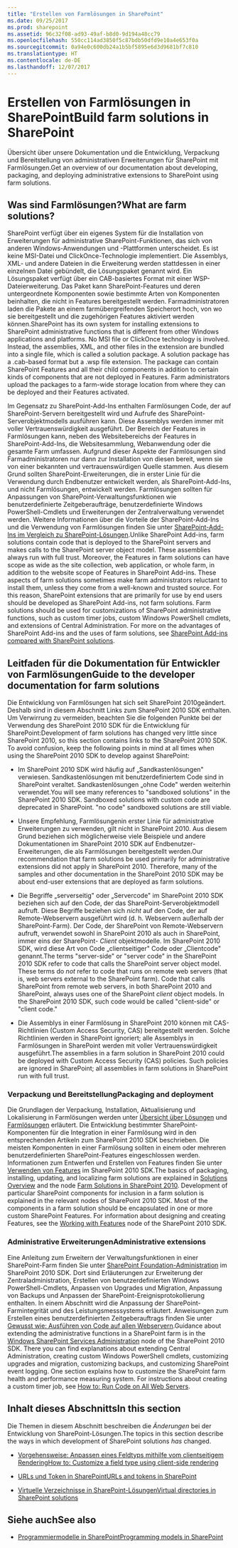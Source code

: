 ```yaml
---
title: "Erstellen von Farmlösungen in SharePoint"
ms.date: 09/25/2017
ms.prod: sharepoint
ms.assetid: 96c32f08-ad93-49af-b8d0-9d194a48cc79
ms.openlocfilehash: 550cc114ad3850f5c87bdb50dfd9e10a4e653f0a
ms.sourcegitcommit: 0a94e0c600db24a1b5bf5895e6d3d9681bf7c810
ms.translationtype: HT
ms.contentlocale: de-DE
ms.lasthandoff: 12/07/2017
---
```

# <a name="build-farm-solutions-in-sharepoint"></a><span data-ttu-id="2d39c-102">Erstellen von Farmlösungen in SharePoint</span><span class="sxs-lookup"><span data-stu-id="2d39c-102">Build farm solutions in SharePoint</span></span>
<span data-ttu-id="2d39c-103">Übersicht über unsere Dokumentation und die Entwicklung, Verpackung und Bereitstellung von administrativen Erweiterungen für SharePoint mit Farmlösungen.</span><span class="sxs-lookup"><span data-stu-id="2d39c-103">Get an overview of our documentation about developing, packaging, and deploying administrative extensions to SharePoint using farm solutions.</span></span>
## <a name="what-are-farm-solutions"></a><span data-ttu-id="2d39c-104">Was sind Farmlösungen?</span><span class="sxs-lookup"><span data-stu-id="2d39c-104">What are farm solutions?</span></span>
<span data-ttu-id="2d39c-105"><a name="WhatAreFarmSolutions"> </a></span><span class="sxs-lookup"><span data-stu-id="2d39c-105"><a name="WhatAreFarmSolutions"> </a></span></span>

<span data-ttu-id="2d39c-p101">SharePoint verfügt über ein eigenes System für die Installation von Erweiterungen für administrative SharePoint-Funktionen, das sich von anderen Windows-Anwendungen und -Plattformen unterscheidet. Es ist keine MSI-Datei und ClickOnce-Technologie implementiert. Die Assemblys, XML- und andere Dateien in die Erweiterung werden stattdessen in einer einzelnen Datei gebündelt, die Lösungspaket genannt wird. Ein Lösungspaket verfügt über ein CAB-basiertes Format mit einer WSP-Dateierweiterung. Das Paket kann SharePoint-Features und deren untergeordnete Komponenten sowie bestimmte Arten von Komponenten beinhalten, die nicht in Features bereitgestellt werden. Farmadministratoren laden die Pakete an einem farmübergreifenden Speicherort hoch, von wo sie bereitgestellt und die zugehörigen Features aktiviert werden können.</span><span class="sxs-lookup"><span data-stu-id="2d39c-p101">SharePoint has its own system for installing extensions to SharePoint administrative functions that is different from other Windows applications and platforms. No MSI file or ClickOnce technology is involved. Instead, the assemblies, XML, and other files in the extension are bundled into a single file, which is called a solution package. A solution package has a .cab-based format but a .wsp file extension. The package can contain SharePoint Features and all their child components in addition to certain kinds of components that are not deployed in Features. Farm administrators upload the packages to a farm-wide storage location from where they can be deployed and their Features activated.</span></span>
  
    
    
<span data-ttu-id="2d39c-p102">Im Gegensatz zu SharePoint-Add-Ins enthalten Farmlösungen Code, der auf SharePoint-Servern bereitgestellt wird und Aufrufe des SharePoint-Serverobjektmodells ausführen kann. Diese Assemblys werden immer mit voller Vertrauenswürdigkeit ausgeführt. Der Bereich der Features in Farmlösungen kann, neben des Websitebereichs der Features in SharePoint-Add-Ins, die Websitesammlung, Webanwendung oder die gesamte Farm umfassen. Aufgrund dieser Aspekte der Farmlösungen sind Farmadministratoren nur dann zur Installation von diesen bereit, wenn sie von einer bekannten und vertrauenswürdigen Quelle stammen. Aus diesem Grund sollten SharePoint-Erweiterungen, die in erster Linie für die Verwendung durch Endbenutzer entwickelt werden, als SharePoint-Add-Ins, und nicht Farmlösungen, entwickelt werden. Farmlösungen sollten für Anpassungen von SharePoint-Verwaltungsfunktionen wie benutzerdefinierte Zeitgeberaufträge, benutzerdefinierte Windows PowerShell-Cmdlets und Erweiterungen der Zentralverwaltung verwendet werden. Weitere Informationen über die Vorteile der SharePoint-Add-Ins und die Verwendung von Farmlösungen finden Sie unter  [SharePoint-Add-Ins im Vergleich zu SharePoint-Lösungen](sharepoint-add-ins-compared-with-sharepoint-solutions.md).</span><span class="sxs-lookup"><span data-stu-id="2d39c-p102">Unlike SharePoint Add-ins, farm solutions contain code that is deployed to the SharePoint servers and makes calls to the SharePoint server object model. These assemblies always run with full trust. Moreover, the Features in farm solutions can have scope as wide as the site collection, web application, or whole farm, in addition to the website scope of Features in SharePoint Add-ins. These aspects of farm solutions sometimes make farm administrators reluctant to install them, unless they come from a well-known and trusted source. For this reason, SharePoint extensions that are primarily for use by end users should be developed as SharePoint Add-ins, not farm solutions. Farm solutions should be used for customizations of SharePoint administrative functions, such as custom timer jobs, custom Windows PowerShell cmdlets, and extensions of Central Administration. For more on the advantages of SharePoint Add-ins and the uses of farm solutions, see  [SharePoint Add-ins compared with SharePoint solutions](sharepoint-add-ins-compared-with-sharepoint-solutions.md).</span></span>
  
    
    

## <a name="guide-to-the-developer-documentation-for-farm-solutions"></a><span data-ttu-id="2d39c-118">Leitfaden für die Dokumentation für Entwickler von Farmlösungen</span><span class="sxs-lookup"><span data-stu-id="2d39c-118">Guide to the developer documentation for farm solutions</span></span>
<span data-ttu-id="2d39c-119"><a name="Guide"> </a></span><span class="sxs-lookup"><span data-stu-id="2d39c-119"><a name="Guide"> </a></span></span>

<span data-ttu-id="2d39c-p103">Die Entwicklung von Farmlösungen hat sich seit SharePoint 2010geändert. Deshalb sind in diesem Abschnitt Links zum SharePoint 2010 SDK enthalten. Um Verwirrung zu vermeiden, beachten Sie die folgenden Punkte bei der Verwendung des SharePoint 2010 SDK für die Entwicklung für SharePoint:</span><span class="sxs-lookup"><span data-stu-id="2d39c-p103">Development of farm solutions has changed very little since SharePoint 2010, so this section contains links to the SharePoint 2010 SDK. To avoid confusion, keep the following points in mind at all times when using the SharePoint 2010 SDK to develop against SharePoint:</span></span>
  
    
    

- <span data-ttu-id="2d39c-p104">Im SharePoint 2010 SDK wird häufig auf „Sandkastenlösungen" verwiesen. Sandkastenlösungen mit benutzerdefiniertem Code sind in SharePoint veraltet. Sandkastenlösungen „ohne Code" werden weiterhin verwendet.</span><span class="sxs-lookup"><span data-stu-id="2d39c-p104">You will see many references to "sandboxed solutions" in the SharePoint 2010 SDK. Sandboxed solutions with custom code are deprecated in SharePoint. "no code" sandboxed solutions are still viable.</span></span>
    
  
- <span data-ttu-id="2d39c-p105">Unsere Empfehlung, Farmlösungenin erster Linie für administrative Erweiterungen zu verwenden, gilt nicht in SharePoint 2010. Aus diesem Grund beziehen sich möglicherweise viele Beispiele und andere Dokumentationen im SharePoint 2010 SDK auf Endbenutzer-Erweiterungen, die als Farmlösungen bereitgestellt werden.</span><span class="sxs-lookup"><span data-stu-id="2d39c-p105">Our recommendation that farm solutions be used primarily for administrative extensions did not apply in SharePoint 2010. Therefore, many of the samples and other documentation in the SharePoint 2010 SDK may be about end-user extensions that are deployed as farm solutions.</span></span>
    
  
- <span data-ttu-id="2d39c-p106">Die Begriffe „serverseitig" oder „Servercode" im SharePoint 2010 SDK beziehen sich auf den Code, der das SharePoint-Serverobjektmodell aufruft. Diese Begriffe beziehen sich  *nicht*  auf den Code, der auf Remote-Webservern ausgeführt wird (d. h. Webservern außerhalb der SharePoint-Farm). Der Code, der SharePoint von Remote-Webservern aufruft, verwendet sowohl in SharePoint 2010 als auch in SharePoint, immer eins der SharePoint- *Client*  objektmodelle. Im SharePoint 2010 SDK, wird diese Art von Code „clientseitiger" Code oder „Clientcode" genannt.</span><span class="sxs-lookup"><span data-stu-id="2d39c-p106">The terms "server-side" or "server code" in the SharePoint 2010 SDK refer to code that calls the SharePoint server object model. These terms do  *not*  refer to code that runs on remote web servers (that is, web servers external to the SharePoint farm). Code that calls SharePoint from remote web servers, in both SharePoint 2010 and SharePoint, always uses one of the SharePoint *client*  object models. In the SharePoint 2010 SDK, such code would be called "client-side" or "client code."</span></span>
    
  
- <span data-ttu-id="2d39c-p107">Die Assemblys in einer Farmlösung in SharePoint 2010 können mit CAS-Richtlinien (Custom Access Security, CAS) bereitgestellt werden. Solche Richtlinien werden in SharePoint ignoriert; alle Assemblys in Farmlösungen in SharePoint werden mit voller Vertrauenswürdigkeit ausgeführt.</span><span class="sxs-lookup"><span data-stu-id="2d39c-p107">The assemblies in a farm solution in SharePoint 2010 could be deployed with Custom Access Security (CAS) policies. Such policies are ignored in SharePoint; all assemblies in farm solutions in SharePoint run with full trust.</span></span>
    
  

### <a name="packaging-and-deployment"></a><span data-ttu-id="2d39c-133">Verpackung und Bereitstellung</span><span class="sxs-lookup"><span data-stu-id="2d39c-133">Packaging and deployment</span></span>

<span data-ttu-id="2d39c-p108">Die Grundlagen der Verpackung, Installation, Aktualisierung und Lokalisierung in Farmlösungen werden unter  [Übersicht über Lösungen](http://msdn.microsoft.com/library/1983cab9-4b29-494a-a62a-0f8e83908744%28Office.15%29.aspx) und [Farmlösungen](http://msdn.microsoft.com/library/845f7524-b9ff-412b-aa29-3afacda91100%28Office.15%29.aspx) erläutert. Die Entwicklung bestimmter SharePoint-Komponenten für die Integration in einer Farmlösung wird in den entsprechenden Artikeln zum SharePoint 2010 SDK beschrieben. Die meisten Komponenten in einer Farmlösung sollten in einem oder mehreren benutzerdefinierten SharePoint-Features eingeschlossen werden. Informationen zum Entwerfen und Erstellen von Features finden Sie unter [Verwenden von Features](http://msdn.microsoft.com/library/ce5f5ce5-1429-439e-9261-2c4ba9788cc1%28Office.15%29.aspx) im SharePoint 2010 SDK.</span><span class="sxs-lookup"><span data-stu-id="2d39c-p108">The basics of packaging, installing, updating, and localizing farm solutions are explained in  [Solutions Overview](http://msdn.microsoft.com/library/1983cab9-4b29-494a-a62a-0f8e83908744%28Office.15%29.aspx) and the node [Farm Solutions in SharePoint 2010](http://msdn.microsoft.com/library/845f7524-b9ff-412b-aa29-3afacda91100%28Office.15%29.aspx). Development of particular SharePoint components for inclusion in a farm solution is explained in the relevant nodes of SharePoint 2010 SDK. Most of the components in a farm solution should be encapsulated in one or more custom SharePoint Features. For information about designing and creating Features, see the  [Working with Features](http://msdn.microsoft.com/library/ce5f5ce5-1429-439e-9261-2c4ba9788cc1%28Office.15%29.aspx) node of the SharePoint 2010 SDK.</span></span>
  
    
    

### <a name="administrative-extensions"></a><span data-ttu-id="2d39c-138">Administrative Erweiterungen</span><span class="sxs-lookup"><span data-stu-id="2d39c-138">Administrative extensions</span></span>

<span data-ttu-id="2d39c-p109">Eine Anleitung zum Erweitern der Verwaltungsfunktionen in einer SharePoint-Farm finden Sie unter  [SharePoint Foundation-Administration](http://msdn.microsoft.com/library/cdcc1b8a-4144-446f-b471-03d4a754a8ab%28Office.15%29.aspx) im SharePoint 2010 SDK. Dort sind Erläuterungen zur Erweiterung der Zentraladministration, Erstellen von benutzerdefinierten Windows PowerShell-Cmdlets, Anpassen von Upgrades und Migration, Anpassung von Backups und Anpassen der SharePoint-Ereignisprotokollierung enthalten. In einem Abschnitt wird die Anpassung der SharePoint-Farmintegrität und des Leistungsmesssystems erläutert. Anweisungen zum Erstellen eines benutzerdefinierten Zeitgeberauftrags finden Sie unter [Gewusst wie: Ausführen von Code auf allen Webservern](http://msdn.microsoft.com/library/1bbb11b4-a342-4bed-9e7a-b8b13edd0ccc%28Office.15%29.aspx).</span><span class="sxs-lookup"><span data-stu-id="2d39c-p109">Guidance about extending the administrative functions in a SharePoint farm is in the  [Windows SharePoint Services Administration](http://msdn.microsoft.com/library/cdcc1b8a-4144-446f-b471-03d4a754a8ab%28Office.15%29.aspx) node of the SharePoint 2010 SDK. There you can find explanations about extending Central Administration, creating custom Windows PowerShell cmdlets, customizing upgrades and migration, customizing backups, and customizing SharePoint event logging. One section explains how to customize the SharePoint farm health and performance measuring system. For instructions about creating a custom timer job, see [How to: Run Code on All Web Servers](http://msdn.microsoft.com/library/1bbb11b4-a342-4bed-9e7a-b8b13edd0ccc%28Office.15%29.aspx).</span></span>
  
    
    

## <a name="in-this-section"></a><span data-ttu-id="2d39c-143">Inhalt dieses Abschnitts</span><span class="sxs-lookup"><span data-stu-id="2d39c-143">In this section</span></span>
<span data-ttu-id="2d39c-144"><a name="Guide"> </a></span><span class="sxs-lookup"><span data-stu-id="2d39c-144"><a name="Guide"> </a></span></span>

<span data-ttu-id="2d39c-145">Die Themen in diesem Abschnitt beschreiben die  *Änderungen*  bei der Entwicklung von SharePoint-Lösungen.</span><span class="sxs-lookup"><span data-stu-id="2d39c-145">The topics in this section describe the ways in which development of SharePoint solutions  *has*  changed.</span></span>
  
    
    

-  [<span data-ttu-id="2d39c-146">Vorgehensweise: Anpassen eines Feldtyps mithilfe vom clientseitigem Rendering</span><span class="sxs-lookup"><span data-stu-id="2d39c-146">How to: Customize a field type using client-side rendering</span></span>](how-to-customize-a-field-type-using-client-side-rendering.md)
    
  
-  [<span data-ttu-id="2d39c-147">URLs und Token in SharePoint</span><span class="sxs-lookup"><span data-stu-id="2d39c-147">URLs and tokens in SharePoint</span></span>](urls-and-tokens-in-sharepoint.md)
    
  
-  [<span data-ttu-id="2d39c-148">Virtuelle Verzeichnisse in SharePoint-Lösungen</span><span class="sxs-lookup"><span data-stu-id="2d39c-148">Virtual directories in SharePoint solutions</span></span>](virtual-directories-in-sharepoint-solutions.md)
    
  

## <a name="see-also"></a><span data-ttu-id="2d39c-149">Siehe auch</span><span class="sxs-lookup"><span data-stu-id="2d39c-149">See also</span></span>
<span data-ttu-id="2d39c-150"><a name="SP15buildfarm_addlresources"> </a></span><span class="sxs-lookup"><span data-stu-id="2d39c-150"><a name="SP15buildfarm_addlresources"> </a></span></span>


-  [<span data-ttu-id="2d39c-151">Programmiermodelle in SharePoint</span><span class="sxs-lookup"><span data-stu-id="2d39c-151">Programming models in SharePoint</span></span>](programming-models-in-sharepoint.md)
    
  

